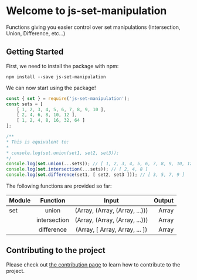 # Welcome to js-set-manipulation
Functions giving you easier control over set 
manipulations (Intersection, Union, Difference, etc...)

## Getting Started
First, we need to install the package with npm:

`npm install --save js-set-manipulation`

We can now start using the package! 

``` javascript
const { set } = require('js-set-manipulation');
const sets = [
    [ 1, 2, 3, 4, 5, 6, 7, 8, 9, 10 ],
    [ 2, 4, 6, 8, 10, 12 ],
    [ 1, 2, 4, 8, 16, 32, 64 ]
];

/**
* This is equivalent to:
*
* console.log(set.union(set1, set2, set3));
*/
console.log(set.union(...sets)); // [ 1, 2, 3, 4, 5, 6, 7, 8, 9, 10, 12, 16, 32, 64 ]
console.log(set.intersection(...sets)); // [ 2, 4, 8 ]
console.log(set.difference(set1, [ set2, set3 ])); // [ 3, 5, 7, 9 ]
```

The following functions are provided so far:


| Module        | Function           | Input                           | Output |
| ------------- |:------------------:|:-------------------------------:| ------:|
| set           | union              | (Array, (Array, (Array, ...)))  | Array  |
|               | intersection       | (Array, (Array, (Array, ...)))  | Array  |
|               | difference         | (Array, [ Array, Array, ... ])  | Array  |


## Contributing to the project
Please check out [the contribution page](.github/CONTRIBUTING.md) to learn how to contribute to the project.

